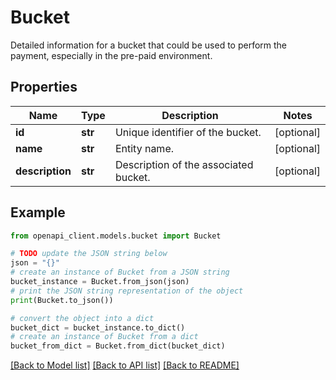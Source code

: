 # Bucket

Detailed information for a bucket that could be used to perform the payment, especially in the pre-paid environment.

## Properties

Name | Type | Description | Notes
------------ | ------------- | ------------- | -------------
**id** | **str** | Unique identifier of the bucket. | [optional] 
**name** | **str** | Entity name. | [optional] 
**description** | **str** | Description of the associated bucket. | [optional] 

## Example

```python
from openapi_client.models.bucket import Bucket

# TODO update the JSON string below
json = "{}"
# create an instance of Bucket from a JSON string
bucket_instance = Bucket.from_json(json)
# print the JSON string representation of the object
print(Bucket.to_json())

# convert the object into a dict
bucket_dict = bucket_instance.to_dict()
# create an instance of Bucket from a dict
bucket_from_dict = Bucket.from_dict(bucket_dict)
```
[[Back to Model list]](../README.md#documentation-for-models) [[Back to API list]](../README.md#documentation-for-api-endpoints) [[Back to README]](../README.md)


